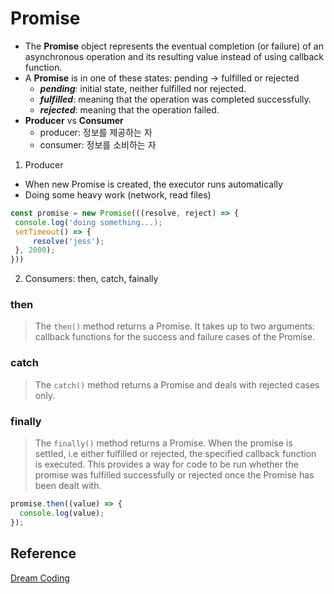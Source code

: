 # Promise

- The **Promise** object represents the eventual completion (or failure) of an asynchronous operation and its resulting value instead of using callback function.
- A **Promise** is in one of these states: pending → fulfilled or rejected
    - ***pending***: initial state, neither fulfilled nor rejected.
    - ***fulfilled***: meaning that the operation was completed successfully.
    - ***rejected***: meaning that the operation failed.
- **Producer** vs **Consumer**
    - producer: 정보를 제공하는 자
    - consumer: 정보를 소비하는 자

1. Producer

- When new Promise is created, the executor runs automatically
- Doing some heavy work (network, read files)

```jsx
const promise = new Promise(((resolve, reject) => {
 console.log('doing something...);
 setTimeout() => {
     resolve('jess');
 }, 2000);
}))
```

2. Consumers: then, catch, fainally
### then

> The `then()` method returns a Promise. It takes up to two arguments: callback functions for the success and failure cases of the Promise.

### catch

> The `catch()` method returns a Promise and deals with rejected cases only.

### finally

> The `finally()` method returns a Promise. When the promise is settled, i.e either fulfilled or rejected, the specified callback function is executed. This provides a way for code to be run whether the promise was fulfilled successfully or rejected once the Promise has been dealt with.


```jsx
promise.then((value) => {
  console.log(value);
});
```

## Reference

[Dream Coding](https://www.youtube.com/watch?v=JB_yU6Oe2eE&list=PLv2d7VI9OotTVOL4QmPfvJWPJvkmv6h-2&index=14)
